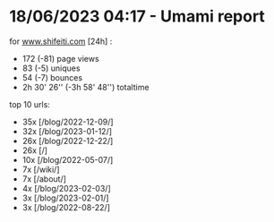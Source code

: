 # 18/06/2023 04:17 - Umami report
for www.shifeiti.com [24h] :

 - 172 (-81) page views
 - 83 (-5) uniques
 - 54 (-7) bounces
 - 2h 30' 26'' (-3h 58' 48'') totaltime


top 10 urls:
 - 35x [/blog/2022-12-09/]
 - 32x [/blog/2023-01-12/]
 - 26x [/blog/2022-12-22/]
 - 26x [/]
 - 10x [/blog/2022-05-07/]
 - 7x [/wiki/]
 - 7x [/about/]
 - 4x [/blog/2023-02-03/]
 - 3x [/blog/2023-02-01/]
 - 3x [/blog/2022-08-22/]


